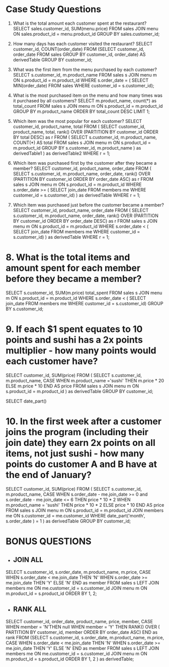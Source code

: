 # Case Study Questions

1. What is the total amount each customer spent at the restaurant?
SELECT sales.customer_id, SUM(menu.price) 
FROM sales JOIN menu
ON sales.product_id = menu.product_id
GROUP BY sales.customer_id;

2. How many days has each customer visited the restaurant?
SELECT customer_id,  COUNT(order_date) 
FROM (SELECT customer_id, order_date FROM sales
GROUP BY customer_id, order_date) AS derivedTable
GROUP BY customer_id;

3. What was the first item from the menu purchased by each customer?
SELECT s.customer_id, m.product_name 
FROM sales s JOIN menu m
ON s.product_id = m.product_id
WHERE s.order_date = (
	SELECT MIN(order_date)
	FROM sales
	WHERE customer_id = s.customer_id);

4. What is the most purchased item on the menu and how many times was it purchased by all customers?
SELECT m.product_name, count(*) as total_count 
FROM sales s JOIN menu m
ON s.product_id = m.product_id
GROUP BY m.product_name
ORDER BY total_count DESC
LIMIT 1;

5. Which item was the most popular for each customer?
SELECT customer_id, product_name, total
FROM (
	SELECT customer_id, product_name, total, rank() OVER (PARTITION BY customer_id ORDER BY total DESC) as r
	FROM (
		SELECT s.customer_id, m.product_name, COUNT(*) AS total
		FROM sales s JOIN menu m 
		ON s.product_id = m.product_id
		GROUP BY s.customer_id, m.product_name
		) as derivedTable1
	) as derivedTable2
WHERE r = 1;

6. Which item was purchased first by the customer after they became a member?
SELECT customer_id, product_name, order_date
FROM (
	SELECT s.customer_id, m.product_name, order_date, rank() OVER (PARTITION BY customer_id 
																   ORDER BY order_date ASC) as r
	FROM sales s JOIN menu m
	ON s.product_id = m.product_id
	WHERE s.order_date >= (
		SELECT join_date
		FROM members me
		WHERE customer_id = s.customer_id)
  ) as derivedTable
WHERE r = 1;
	
7. Which item was purchased just before the customer became a member?
SELECT customer_id, product_name, order_date
FROM (
	SELECT s.customer_id, m.product_name, order_date, rank() OVER (PARTITION BY customer_id 
																   ORDER BY order_date DESC) as r
	FROM sales s JOIN menu m
	ON s.product_id = m.product_id
	WHERE s.order_date < (
		SELECT join_date
		FROM members me
		WHERE customer_id = s.customer_id)
  ) as derivedTable
WHERE r = 1;

# 8. What is the total items and amount spent for each member before they became a member?
SELECT s.customer_id, SUM(m.price) total_spent
FROM sales s JOIN menu m
ON s.product_id = m.product_id
WHERE s.order_date < (
		SELECT join_date
		FROM members me
		WHERE customer_id = s.customer_id)
GROUP BY s.customer_id;

# 9.  If each $1 spent equates to 10 points and sushi has a 2x points multiplier - how many points would each customer have?
SELECT customer_id, SUM(price)
FROM (
	SELECT s.customer_id, m.product_name, 
		CASE WHEN m.product_name ='sushi' THEN m.price * 20
    	ELSE m.price * 10
    	END AS price
	FROM sales s JOIN menu m
	ON s.product_id = m.product_id 
	) as derivedTable
GROUP BY customer_id;


SELECT date_part()
# 10. In the first week after a customer joins the program (including their join date) they earn 2x points on all items, not just sushi - how many points do customer A and B have at the end of January?
SELECT customer_id, SUM(price)
FROM (
  SELECT s.customer_id, m.product_name,
  CASE 
      WHEN s.order_date - me.join_date >= 0 and s.order_date - me.join_date <= 6 
          THEN price * 10 * 2
      WHEN m.product_name = 'sushi'
          THEN price * 10 * 2
      ELSE price * 10
  END AS price
  FROM sales s JOIN menu m
  ON s.product_id = m.product_id
  JOIN members me
  ON s.customer_id = me.customer_id
  WHERE date_part('month', s.order_date ) = 1
	) as derivedTable
GROUP BY customer_id;

# BONUS QUESTIONS 
- ## JOIN ALL 
SELECT s.customer_id, s.order_date, m.product_name, m.price,
CASE 
	WHEN s.order_date < me.join_date THEN 'N'
    WHEN s.order_date >= me.join_date THEN 'Y'
    ELSE 'N'
    END as member
FROM sales s LEFT JOIN members me
ON me.customer_id = s.customer_id
JOIN menu m 
ON m.product_id = s.product_id
ORDER BY 1, 2;


- ## RANK ALL
SELECT customer_id, order_date, product_name, price, member, 
CASE
	WHEN member = 'N'THEN null
    WHEN member = 'Y' THEN RANK() OVER ( PARTITION BY customer_id, member ORDER BY order_date ASC)
  	END as rank
FROM
  (SELECT s.customer_id, s.order_date, m.product_name, m.price,
  CASE 
      WHEN s.order_date < me.join_date THEN 'N'
      WHEN s.order_date >= me.join_date THEN 'Y'
      ELSE 'N'
      END as member
  FROM sales s LEFT JOIN members me
  ON me.customer_id = s.customer_id
  JOIN menu m 
  ON m.product_id = s.product_id
  ORDER BY 1, 2
   ) as derivedTable;
